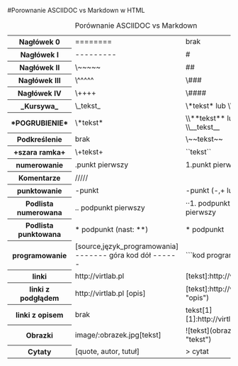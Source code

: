 #Porownanie ASCIIDOC vs Markdown w HTML

<table summary="porownanie_w_HTML">
<caption>Porównanie ASCIIDOC vs Markdown</caption>
<tr><th>Nagłówek 0<td> ========<td> brak 
<tr><th>Nagłówek I<td> ---------<td> # 
<tr><th>Nagłówek II<td> \~~~~~<td> ##
<tr><th>Nagłówek III<td> \^^^^^<td> \###
<tr><th>Nagłówek IV<td> \++++<td> \####
<tr><th>_Kursywa_<td> \_tekst_<td> \*tekst* lub \\_tekst_ 
<tr><th>*POGRUBIENIE* <td> \*tekst*<td>\\**tekst** lub \\__tekst__ 
<tr><th>Podkreślenie<td> brak<td> \~~tekst~~ 
<tr><th>+szara ramka+<td> \+tekst+<td> ``tekst``
<tr><th>numerowanie<td> .punkt pierwszy<td> 1.punkt pierwszy
<tr><th>Komentarze         <td> /////<td> <!-- komentarz -->           
<tr><th>punktowanie<td> -punkt<td> -punkt (-,+ lub *)
<tr><th>Podlista numerowana<td> .. podpunkt pierwszy<td> ··1. podpunkt pierwszy         
<tr><th>Podlista punktowana<td>  * podpunkt (nast: **)<td> * podpunkt                     
<tr><th>programowanie<td> [source,język_programowania] ------- góra kod dół ------<td>  ```kod programu```
<tr><th>linki<td> http://virtlab.pl<td> [tekst]:http://virtlab.pl)
<tr><th>linki z podgłądem<td> http://virtlab.pl [opis]<td> [tekst]:http://virtlab.pl "opis")
<tr><th>linki z opisem<td> brak<td> tekst[1] [1]:http://virtlab.pl 
<tr><th>Obrazki<td> image/:obrazek.jpg[tekst]<td> ![tekst](obrazek.jpg "tekst")  
<tr><th>Cytaty<td> [quote, autor, tutuł]<td> > cytat
</table>